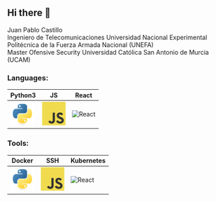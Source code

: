 ## Hi there 👋

Juan Pablo Castillo<br>
Ingeniero de Telecomunicaciones Universidad Nacional Experimental Politécnica de la Fuerza Armada Nacional (UNEFA)<br>
Master Ofensive Security Universidad Católica San Antonio de Murcia (UCAM)



### Languages:
| Python3 | JS | React |
|----------|----------|----------|
|  <img src="https://github.com/devicons/devicon/blob/master/icons/python/python-original.svg" title="Python"  alt="Python" width="55" height="55"/>|  <img src="https://github.com/devicons/devicon/blob/master/icons/javascript/javascript-original.svg" title="JavaScript" alt="JavaScript" width="55" height="55"/>| <img src="https://duckduckgo.com/i/1919314e.png" title="React" alt="React" width="55" height="55"/> |

### Tools:
| Docker | SSH | Kubernetes |
|----------|----------|----------|
|  <img src="https://github.com/devicons/devicon/blob/master/icons/python/python-original.svg" title="Python"  alt="Python" width="55" height="55"/>|  <img src="https://github.com/devicons/devicon/blob/master/icons/javascript/javascript-original.svg" title="JavaScript" alt="JavaScript" width="55" height="55"/>| <img src="https://duckduckgo.com/i/1919314e.png" title="React" alt="React" width="55" height="55"/> |

